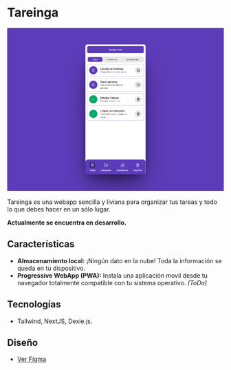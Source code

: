 # Tareinga

![](./public/showcase/showcase1.png)

Tareinga es una webapp sencilla y liviana para organizar tus tareas y todo lo que debes hacer en un sólo lugar.

**Actualmente se encuentra en desarrollo.**

## Características

- **Almacenamiento local:** ¡Ningún dato en la nube! Toda la información se queda en tu dispositivo.
- **Progressive WebApp (PWA):** Instala una aplicación movil desde tu navegador totalmente compatible con tu sistema operativo. *(ToDo)*

## Tecnologías

- Tailwind, NextJS, Dexie.js.

## Diseño
- [Ver Figma](https://www.figma.com/file/7GXoEMip1hsIOoMEqIk3jg/Tareinga?type=design&node-id=0%3A1&mode=design&t=6l0CcrvItd2XrW5k-1)